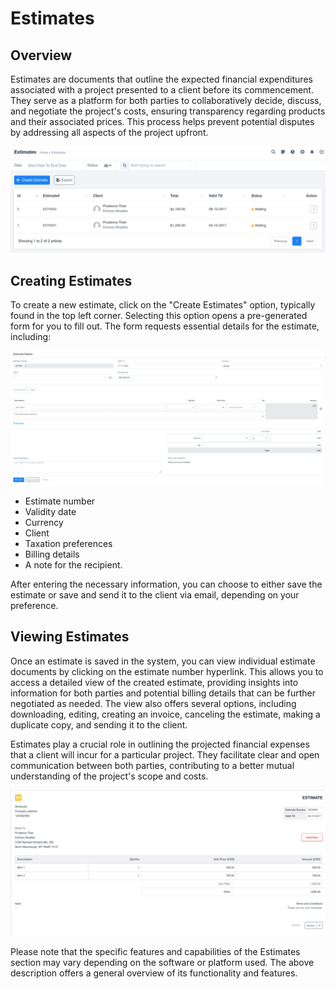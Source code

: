 # Estimates

## Overview

Estimates are documents that outline the expected financial expenditures associated with a project presented to a client before its commencement. They serve as a platform for both parties to collaboratively decide, discuss, and negotiate the project's costs, ensuring transparency regarding products and their associated prices. This process helps prevent potential disputes by addressing all aspects of the project upfront.

![b5zedxzqaeNxmsCP1_QiY91Lj-3kOhvsuA.png](Estimates/b5zedxzqaeNxmsCP1_QiY91Lj-3kOhvsuA.png)

## Creating Estimates

To create a new estimate, click on the "Create Estimates" option, typically found in the top left corner. Selecting this option opens a pre-generated form for you to fill out. The form requests essential details for the estimate, including:

![XGx3EbFMZGpb3wz-kAo4187bv96HCjuMTQ.png](Estimates/XGx3EbFMZGpb3wz-kAo4187bv96HCjuMTQ.png)

- Estimate number
- Validity date
- Currency
- Client
- Taxation preferences
- Billing details
- A note for the recipient.

After entering the necessary information, you can choose to either save the estimate or save and send it to the client via email, depending on your preference.

## Viewing Estimates

Once an estimate is saved in the system, you can view individual estimate documents by clicking on the estimate number hyperlink. This allows you to access a detailed view of the created estimate, providing insights into information for both parties and potential billing details that can be further negotiated as needed. The view also offers several options, including downloading, editing, creating an invoice, canceling the estimate, making a duplicate copy, and sending it to the client.

Estimates play a crucial role in outlining the projected financial expenses that a client will incur for a particular project. They facilitate clear and open communication between both parties, contributing to a better mutual understanding of the project's scope and costs.

![WYH4mRhiSrPnEI1cWACKss5076ru_1gexw.png](Estimates/WYH4mRhiSrPnEI1cWACKss5076ru_1gexw.png)

Please note that the specific features and capabilities of the Estimates section may vary depending on the software or platform used. The above description offers a general overview of its functionality and features.
